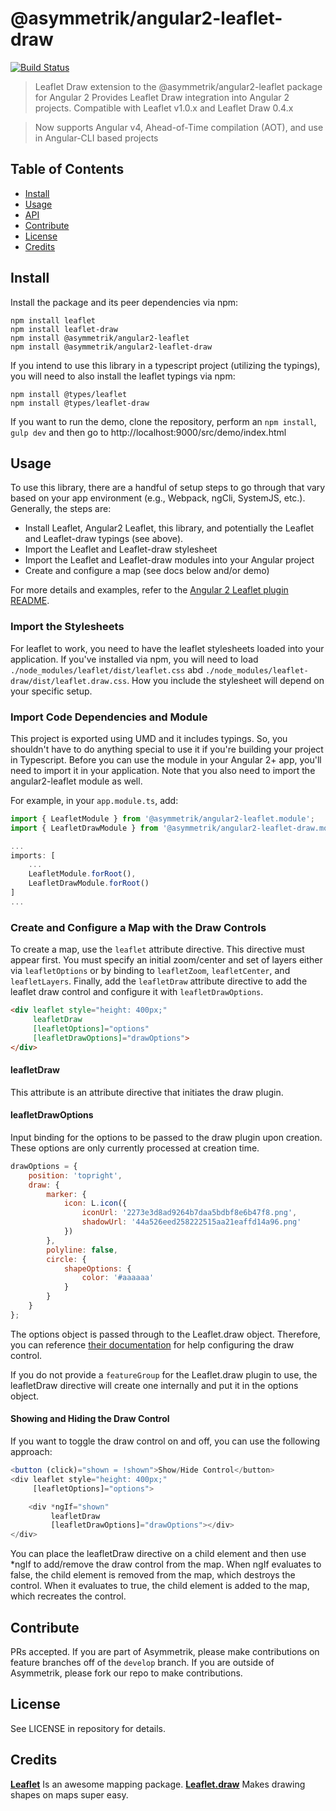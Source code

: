 # @asymmetrik/angular2-leaflet-draw

[![Build Status][travis-image]][travis-url]

> Leaflet Draw extension to the @asymmetrik/angular2-leaflet package for Angular 2
> Provides Leaflet Draw integration into Angular 2 projects. Compatible with Leaflet v1.0.x and Leaflet Draw 0.4.x

> Now supports Angular v4, Ahead-of-Time compilation (AOT), and use in Angular-CLI based projects

## Table of Contents
- [Install](#install)
- [Usage](#usage)
- [API](#api)
- [Contribute](#contribute)
- [License](#license)
- [Credits](#credits)

## Install
Install the package and its peer dependencies via npm:
```
npm install leaflet
npm install leaflet-draw
npm install @asymmetrik/angular2-leaflet
npm install @asymmetrik/angular2-leaflet-draw
```

If you intend to use this library in a typescript project (utilizing the typings), you will need to also install the leaflet typings via npm:
```
npm install @types/leaflet
npm install @types/leaflet-draw
```

If you want to run the demo, clone the repository, perform an ```npm install```, ```gulp dev``` and then go to http://localhost:9000/src/demo/index.html


## Usage
To use this library, there are a handful of setup steps to go through that vary based on your app environment (e.g., Webpack, ngCli, SystemJS, etc.).
Generally, the steps are:

* Install Leaflet, Angular2 Leaflet, this library, and potentially the Leaflet and Leaflet-draw typings (see above).
* Import the Leaflet and Leaflet-draw stylesheet
* Import the Leaflet and Leaflet-draw modules into your Angular project
* Create and configure a map (see docs below and/or demo)

For more details and examples, refer to the [Angular 2 Leaflet plugin README](https://github.com/Asymmetrik/angular2-leaflet).

### Import the Stylesheets
For leaflet to work, you need to have the leaflet stylesheets loaded into your application.
If you've installed via npm, you will need to load ```./node_modules/leaflet/dist/leaflet.css``` abd ```./node_modules/leaflet-draw/dist/leaflet.draw.css```. 
How you include the stylesheet will depend on your specific setup.


### Import Code Dependencies and Module
This project is exported using UMD and it includes typings.
So, you shouldn't have to do anything special to use it if you're building your project in Typescript.
Before you can use the module in your Angular 2+ app, you'll need to import it in your application.
Note that you also need to import the angular2-leaflet module as well.

For example, in your ```app.module.ts```, add:
 
```js
import { LeafletModule } from '@asymmetrik/angular2-leaflet.module';
import { LeafletDrawModule } from '@asymmetrik/angular2-leaflet-draw.module';

...
imports: [
    ...
    LeafletModule.forRoot(),
    LeafletDrawModule.forRoot()
]
...

```


### Create and Configure a Map with the Draw Controls
To create a map, use the ```leaflet``` attribute directive. This directive must appear first.
You must specify an initial zoom/center and set of layers either via ```leafletOptions``` or by binding to ```leafletZoom```, ```leafletCenter```, and ```leafletLayers```.
Finally, add the ```leafletDraw``` attribute directive to add the leaflet draw control and configure it with ```leafletDrawOptions```.

```html
<div leaflet style="height: 400px;"
     leafletDraw
     [leafletOptions]="options"
     [leafletDrawOptions]="drawOptions">
</div>
```

#### leafletDraw
This attribute is an attribute directive that initiates the draw plugin. 

#### leafletDrawOptions
Input binding for the options to be passed to the draw plugin upon creation.
These options are only currently processed at creation time. 

```js
drawOptions = {
	position: 'topright',
	draw: {
		marker: {
			icon: L.icon({
				iconUrl: '2273e3d8ad9264b7daa5bdbf8e6b47f8.png',
				shadowUrl: '44a526eed258222515aa21eaffd14a96.png'
			})
		},
		polyline: false,
		circle: {
			shapeOptions: {
				color: '#aaaaaa'
			}
		}
	}
};
```

The options object is passed through to the Leaflet.draw object.
Therefore, you can reference [their documentation](https://github.com/Leaflet/Leaflet.draw) for help configuring the draw control.

If you do not provide a ```featureGroup``` for the Leaflet.draw plugin to use, the leafletDraw directive will create one internally and put it in the options object. 


#### Showing and Hiding the Draw Control
If you want to toggle the draw control on and off, you can use the following approach:

```js
<button (click)="shown = !shown">Show/Hide Control</button>
<div leaflet style="height: 400px;"
     [leafletOptions]="options">

	<div *ngIf="shown"
	     leafletDraw
	     [leafletDrawOptions]="drawOptions"></div>
</div>
```

You can place the leafletDraw directive on a child element and then use *ngIf to add/remove the draw control from the map.
When ngIf evaluates to false, the child element is removed from the map, which destroys the control.
When it evaluates to true, the child element is added to the map, which recreates the control.


## Contribute
PRs accepted. If you are part of Asymmetrik, please make contributions on feature branches off of the ```develop``` branch. If you are outside of Asymmetrik, please fork our repo to make contributions.


## License
See LICENSE in repository for details.


## Credits
**[Leaflet](http://leafletjs.com/)** Is an awesome mapping package.
**[Leaflet.draw](https://github.com/Leaflet/Leaflet.draw)** Makes drawing shapes on maps super easy.


[travis-url]: https://travis-ci.org/Asymmetrik/angular2-leaflet-draw/
[travis-image]: https://travis-ci.org/Asymmetrik/angular2-leaflet-draw.svg
